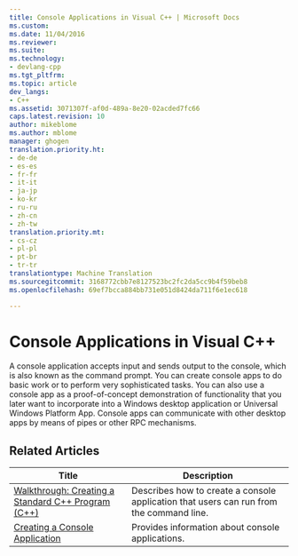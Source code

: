 ```yaml
---
title: Console Applications in Visual C++ | Microsoft Docs
ms.custom: 
ms.date: 11/04/2016
ms.reviewer: 
ms.suite: 
ms.technology:
- devlang-cpp
ms.tgt_pltfrm: 
ms.topic: article
dev_langs:
- C++
ms.assetid: 3071307f-af0d-489a-8e20-02acded7fc66
caps.latest.revision: 10
author: mikeblome
ms.author: mblome
manager: ghogen
translation.priority.ht:
- de-de
- es-es
- fr-fr
- it-it
- ja-jp
- ko-kr
- ru-ru
- zh-cn
- zh-tw
translation.priority.mt:
- cs-cz
- pl-pl
- pt-br
- tr-tr
translationtype: Machine Translation
ms.sourcegitcommit: 3168772cbb7e8127523bc2fc2da5cc9b4f59beb8
ms.openlocfilehash: 69ef7bcca884bb731e051d8424da711f6e1ec618

---
```

# Console Applications in Visual C++
A console application accepts input and sends output to the console, which is also known as the command prompt. You can create console apps to do basic work or to perform very sophisticated tasks. You can also use a console app as a proof-of-concept demonstration of functionality that you later want to incorporate into a Windows desktop application or Universal Windows Platform App. Console apps can communicate with other desktop apps by means of pipes or other RPC mechanisms.  
  
## Related Articles  
  
|Title|Description|  
|-----------|-----------------|  
|[Walkthrough: Creating a Standard C++ Program (C++)](../windows/walkthrough-creating-a-standard-cpp-program-cpp.md)|Describes how to create a console application that users can run from the command line.|  
|[Creating a Console Application](../windows/creating-a-console-application.md)|Provides information about console applications.|


<!--HONumber=Jan17_HO2-->


